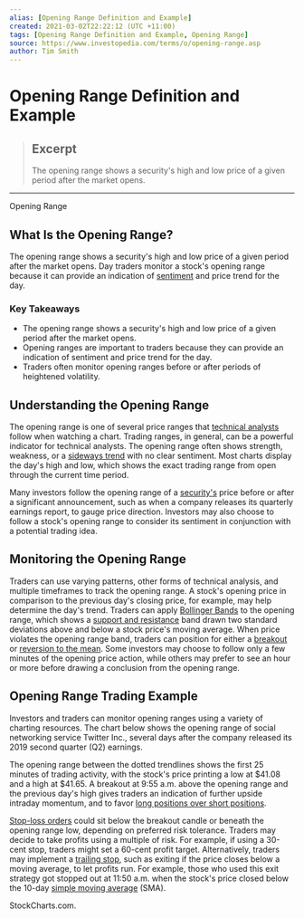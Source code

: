 ```yaml
---
alias: [Opening Range Definition and Example]
created: 2021-03-02T22:22:12 (UTC +11:00)
tags: [Opening Range Definition and Example, Opening Range]
source: https://www.investopedia.com/terms/o/opening-range.asp
author: Tim Smith
---
```


# Opening Range Definition and Example

> ## Excerpt
> The opening range shows a security's high and low price of a given period after the market opens.

---

Opening Range
## What Is the Opening Range?

The opening range shows a security's high and low price of a given period after the market opens. Day traders monitor a stock's opening range because it can provide an indication of [sentiment](https://www.investopedia.com/terms/m/marketsentiment.asp) and price trend for the day.

### Key Takeaways

-   The opening range shows a security's high and low price of a given period after the market opens.
-   Opening ranges are important to traders because they can provide an indication of sentiment and price trend for the day.
-   Traders often monitor opening ranges before or after periods of heightened volatility.

## Understanding the Opening Range

The opening range is one of several price ranges that [technical analysts](https://www.investopedia.com/terms/t/technical-analyst.asp) follow when watching a chart. Trading ranges, in general, can be a powerful indicator for technical analysts. The opening range often shows strength, weakness, or a [sideways trend](https://www.investopedia.com/terms/s/sidewaystrend.asp) with no clear sentiment. Most charts display the day's high and low, which shows the exact trading range from open through the current time period.

Many investors follow the opening range of a [security's](https://www.investopedia.com/terms/s/security.asp) price before or after a significant announcement, such as when a company releases its quarterly earnings report, to gauge price direction. Investors may also choose to follow a stock's opening range to consider its sentiment in conjunction with a potential trading idea.

## Monitoring the Opening Range

Traders can use varying patterns, other forms of technical analysis, and multiple timeframes to track the opening range. A stock's opening price in comparison to the previous day's closing price, for example, may help determine the day's trend. Traders can apply [Bollinger Bands](https://www.investopedia.com/terms/b/bollingerbands.asp) to the opening range, which shows a [support and resistance](https://www.investopedia.com/trading/support-and-resistance-basics/) band drawn two standard deviations above and below a stock price's moving average. When price violates the opening range band, traders can position for either a [breakout](https://www.investopedia.com/terms/b/breakout.asp) or [reversion to the mean](https://www.investopedia.com/terms/m/meanreversion.asp). Some investors may choose to follow only a few minutes of the opening price action, while others may prefer to see an hour or more before drawing a conclusion from the opening range.

## Opening Range Trading Example

Investors and traders can monitor opening ranges using a variety of charting resources. The chart below shows the opening range of social networking service Twitter Inc., several days after the company released its 2019 second quarter (Q2) earnings.

The opening range between the dotted trendlines shows the first 25 minutes of trading activity, with the stock's price printing a low at $41.08 and a high at $41.65. A breakout at 9:55 a.m. above the opening range and the previous day's high gives traders an indication of further upside intraday momentum, and to favor [long positions over short positions](https://www.investopedia.com/ask/answers/100314/whats-difference-between-long-and-short-position-market.asp).

[Stop-loss orders](https://www.investopedia.com/terms/s/stop-lossorder.asp) could sit below the breakout candle or beneath the opening range low, depending on preferred risk tolerance. Traders may decide to take profits using a multiple of risk. For example, if using a 30-cent stop, traders might set a 60-cent profit target. Alternatively, traders may implement a [trailing stop](https://www.investopedia.com/terms/t/trailingstop.asp), such as exiting if the price closes below a moving average, to let profits run. For example, those who used this exit strategy got stopped out at 11:50 a.m. when the stock's price closed below the 10-day [simple moving average](https://www.investopedia.com/terms/s/sma.asp) (SMA).

StockCharts.com.
